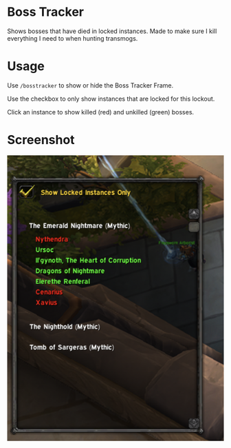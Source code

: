 # Boss Tracker

Shows bosses that have died in locked instances. Made to make sure I kill everything I need to when hunting transmogs.


# Usage

Use `/bosstracker` to show or hide the Boss Tracker Frame.

Use the checkbox to only show instances that are locked for this lockout.

Click an instance to show killed (red) and unkilled (green) bosses.

# Screenshot

![screenshot](./images/screenshot.png)
